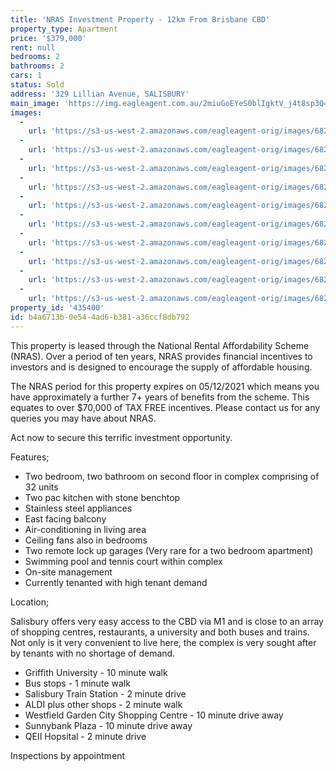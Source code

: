 ```yaml
---
title: 'NRAS Investment Property - 12km From Brisbane CBD'
property_type: Apartment
price: '$379,000'
rent: null
bedrooms: 2
bathrooms: 2
cars: 1
status: Sold
address: '329 Lillian Avenue, SALISBURY'
main_image: 'https://img.eagleagent.com.au/2miuGoEYeS0blIgktV_j4t8sp3Q=/1280x854/smart/https://s3-us-west-2.amazonaws.com/eagleagent-orig/images/6824161/116047027-image-M.jpg'
images:
  -
    url: 'https://s3-us-west-2.amazonaws.com/eagleagent-orig/images/6824170/116047027-image-I.jpg'
  -
    url: 'https://s3-us-west-2.amazonaws.com/eagleagent-orig/images/6824169/116047027-image-H.jpg'
  -
    url: 'https://s3-us-west-2.amazonaws.com/eagleagent-orig/images/6824168/116047027-image-G.jpg'
  -
    url: 'https://s3-us-west-2.amazonaws.com/eagleagent-orig/images/6824167/116047027-image-F.jpg'
  -
    url: 'https://s3-us-west-2.amazonaws.com/eagleagent-orig/images/6824166/116047027-image-E.jpg'
  -
    url: 'https://s3-us-west-2.amazonaws.com/eagleagent-orig/images/6824165/116047027-image-D.jpg'
  -
    url: 'https://s3-us-west-2.amazonaws.com/eagleagent-orig/images/6824164/116047027-image-C.jpg'
  -
    url: 'https://s3-us-west-2.amazonaws.com/eagleagent-orig/images/6824163/116047027-image-B.jpg'
  -
    url: 'https://s3-us-west-2.amazonaws.com/eagleagent-orig/images/6824162/116047027-image-A.jpg'
  -
    url: 'https://s3-us-west-2.amazonaws.com/eagleagent-orig/images/6824161/116047027-image-M.jpg'
property_id: '435400'
id: b4a6713b-0e54-4ad6-b381-a36ccf8db792
---
```

This property is leased through the National Rental Affordability Scheme (NRAS). Over a period of ten years, NRAS provides financial incentives to investors and is designed to encourage the supply of affordable housing.

The NRAS period for this property expires on 05/12/2021 which means you have approximately a further 7+ years of benefits from the scheme. This equates to over $70,000 of TAX FREE incentives. Please contact us for any queries you may have about NRAS.

Act now to secure this terrific investment opportunity.

Features;

* Two bedroom, two bathroom on second floor in complex comprising of 32 units
* Two pac kitchen with stone benchtop
* Stainless steel appliances
* East facing balcony
* Air-conditioning in living area
* Ceiling fans also in bedrooms
* Two remote lock up garages (Very rare for a two bedroom apartment)
* Swimming pool and tennis court within complex
* On-site management
* Currently tenanted with high tenant demand

Location;

Salisbury offers very easy access to the CBD via M1 and is close to an array of shopping centres, restaurants, a university and both buses and trains. Not only is it very convenient to live here, the complex is very sought after by tenants with no shortage of demand.

* Griffith University - 10 minute walk
* Bus stops - 1 minute walk
* Salisbury Train Station - 2 minute drive
* ALDI plus other shops - 2 minute walk
* Westfield Garden City Shopping Centre - 10 minute drive away
* Sunnybank Plaza - 10 minute drive away
* QEII Hopsital - 2 minute drive

Inspections by appointment